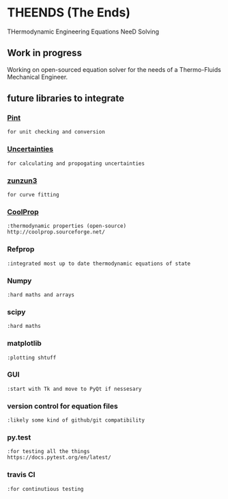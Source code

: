 # THEENDS (The Ends)
THermodynamic Engineering Equations NeeD Solving

## Work in progress
Working on open-sourced equation solver for the needs of a Thermo-Fluids Mechanical Engineer. 

## future libraries to integrate
### [Pint](https://github.com/hgrecco/pint)
    for unit checking and conversion

### [Uncertainties](https://github.com/lebigot/uncertainties/)
    for calculating and propogating uncertainties
    
### [zunzun3](https://github.com/zunzun/pyeq3)
    for curve fitting
    
### [CoolProp](https://github.com/CoolProp/CoolProp)
    :thermodynamic properties (open-source)
    http://coolprop.sourceforge.net/

### Refprop
    :integrated most up to date thermodynamic equations of state

### Numpy
    :hard maths and arrays
    
### scipy
    :hard maths

### matplotlib
    :plotting shtuff

### GUI
    :start with Tk and move to PyQt if nessesary

### version control for equation files
    :likely some kind of github/git compatibility

### py.test
    :for testing all the things
    https://docs.pytest.org/en/latest/

### travis CI
    :for continutious testing
